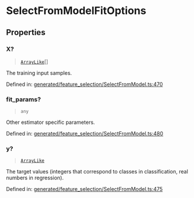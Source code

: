 # SelectFromModelFitOptions

## Properties

### X?

> [`ArrayLike`](../types/ArrayLike.md)[]

The training input samples.

Defined in:  [generated/feature\_selection/SelectFromModel.ts:470](https://github.com/transitive-bullshit/scikit-learn-ts/blob/122b3c0/packages/sklearn/src/generated/feature_selection/SelectFromModel.ts#L470)

### fit\_params?

> `any`

Other estimator specific parameters.

Defined in:  [generated/feature\_selection/SelectFromModel.ts:480](https://github.com/transitive-bullshit/scikit-learn-ts/blob/122b3c0/packages/sklearn/src/generated/feature_selection/SelectFromModel.ts#L480)

### y?

> [`ArrayLike`](../types/ArrayLike.md)

The target values (integers that correspond to classes in classification, real numbers in regression).

Defined in:  [generated/feature\_selection/SelectFromModel.ts:475](https://github.com/transitive-bullshit/scikit-learn-ts/blob/122b3c0/packages/sklearn/src/generated/feature_selection/SelectFromModel.ts#L475)
